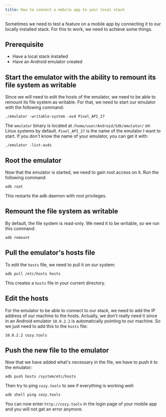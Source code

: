 ```yaml
---
title: How to connect a mobile app to your local stack
---
```


Sometimes we need to test a feature on a mobile app by connecting it to our locally installed stack. For this to work, we need to achieve some things.

## Prerequisite

- Have a local stack installed
- Have an Android emulator created

## Start the emulator with the ability to remount its file system as writable

Since we will need to edit the hosts of the emulator, we need to be able to remount its file system as writable. For that, we need to start our emulator with the following command:

```
./emulator -writable-system -avd Pixel_API_27
```

The `emulator` binary is located at `/home/user/Android/Sdk/emulator/` on Linux systems by default. `Pixel_API_27` is the name of the emulator I want to start. If you don't know the name of your emulator, you can get it with:

```
./emulator -list-avds
```

## Root the emulator

Now that the emulator is started, we need to gain root access on it. Run the following command:

```
adb root
```

This restarts the adb daemon with root privileges.

## Remount the file system as writable

By default, the file system is read-only. We need it to be writable, so we run this command:

```
adb remount
```

## Pull the emulator's hosts file

To edit the `hosts` file, we need to pull it on our system:

```
adb pull /etc/hosts hosts
```

This creates a `hosts` file in your current directory.

## Edit the hosts

For the emulator to be able to connect to our stack, we need to add the IP address of our machine to the hosts. Actually, we don't really need it since in an Android emulator `10.0.2.2` is automatically pointing to our machine. So we just need to add this to the `hosts` file:

```
10.0.2.2 cozy.tools
```

## Push the new file to the emulator

Now that we have added what's necessary in the file, we have to push it to the emulator:

```
adb push hosts /system/etc/hosts
```

Then try to ping `cozy.tools` to see if everything is working well:

```
adb shell ping cozy.tools
```

You can now enter `http://cozy.tools` in the login page of your mobile app and you will not get an error anymore.
